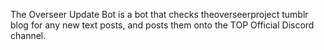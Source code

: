 The Overseer Update Bot is a bot that checks theoverseerproject tumblr blog for any new text posts, and posts them onto the TOP Official Discord channel.
